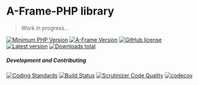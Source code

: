 # A-Frame-PHP library

> Work in progress...

[![Minimum PHP Version][php-image]][php-url]
[![A-Frame Version][aframe-image]][aframe-url]
[![GitHub license][license-image]][license-url]
[![Latest version][packagist-v-image]][packagist-url]
[![Downloads total][packagist-dt-image]][packagist-url]

##### Development and Contributing

[![Coding Standards][psr-image]][psr-url]
[![Build Status][travis-ci-image]][travis-ci-url]
[![Scrutinizer Code Quality][scrutinizer-image]][scrutinizer-url]
[![codecov][codecov-image]][codecov-url]


<!-- ASSETS and LINKS -->
<!-- PHP FIG-->
[psr-image]: https://img.shields.io/badge/cs-PSR--2-237551.svg?style=flat-square
[psr-url]: http://www.php-fig.org/
<!-- PHP Version -->
[php-image]: https://img.shields.io/badge/php-%3E%3D%207.0-8892BF.svg?style=flat-square
[php-url]: https://php.net/
<!-- A-Frame -->
[aframe-image]: https://img.shields.io/badge/a--frame-0.0.2-FC3164.svg?style=flat-square
[aframe-url]: https://aframe.io/
<!-- License -->
[license-image]: https://img.shields.io/badge/license-MIT-blue.svg?style=flat-square
[license-url]: https://raw.githubusercontent.com/mkungla/aframe-php/master/LICENSE
<!-- travis-ci -->
[travis-ci-image]: https://travis-ci.org/mkungla/aframe-php.svg?branch=master
[travis-ci-url]: https://travis-ci.org/mkungla/aframe-php
<!-- packagist -->
[packagist-v-image]: https://img.shields.io/packagist/v/mkungla/aframe-php.svg?style=flat-square
[packagist-dt-image]: http://img.shields.io/packagist/dt/mkungla/aframe-php.svg?style=flat-square
[packagist-url]: https://packagist.org/packages/mkungla/aframe-php
<!-- Scrutinizer -->
[scrutinizer-image]: https://scrutinizer-ci.com/g/mkungla/aframe-php/badges/quality-score.png?b=master
[scrutinizer-url]: https://scrutinizer-ci.com/g/mkungla/aframe-php/?branch=master
<!-- codecov -->
[codecov-image]: https://codecov.io/gh/mkungla/aframe-php/branch/master/graph/badge.svg
[codecov-url]: https://codecov.io/gh/mkungla/aframe-php
